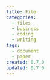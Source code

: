 ```yaml
---
title: File
categories:
  - files
  - business
  - coding
  - writing
tags:
  - document
  - paper
created: 0.7.0
updated: 0.7.0
---
```

